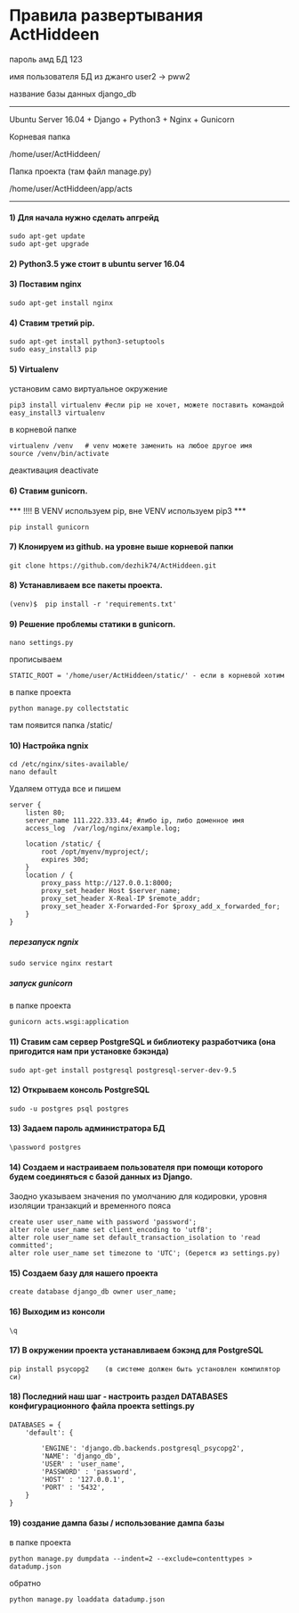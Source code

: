 # Правила развертывания ActHiddeen

пароль амд БД 123

имя пользователя БД из джанго user2 -> pww2

название базы данных django_db
***
Ubuntu Server 16.04 + Django + Python3 + Nginx + Gunicorn

Корневая папка

/home/user/ActHiddeen/

Папка проекта (там файл manage.py)

/home/user/ActHiddeen/app/acts
***
#### 1) Для начала нужно сделать апгрейд
```
sudo apt-get update
sudo apt-get upgrade
```
#### 2) Python3.5 уже стоит в ubuntu server 16.04

#### 3) Поставим nginx
```
sudo apt-get install nginx
```
#### 4) Ставим третий pip.
```
sudo apt-get install python3-setuptools
sudo easy_install3 pip
```
#### 5) Virtualenv
установим само виртуальное окружение
```
pip3 install virtualenv #если pip не хочет, можете поставить командой easy_install3 virtualenv
```
в корневой папке
```
virtualenv /venv   # venv можете заменить на любое другое имя
source /venv/bin/activate
```
деактивация deactivate

#### 6) Ставим gunicorn. 
*** !!!! В VENV используем pip, вне VENV используем pip3 ***
```
pip install gunicorn
```
#### 7) Клонируем из github. на уровне выше корневой папки 
```
git clone https://github.com/dezhik74/ActHiddeen.git
```
#### 8) Устанавливаем все пакеты проекта.
```
(venv)$  pip install -r 'requirements.txt'
```
#### 9) Решение проблемы статики в gunicorn.
```
nano settings.py
```
прописываем 
```
STATIC_ROOT = '/home/user/ActHiddeen/static/' - если в корневой хотим
```
в папке проекта
```
python manage.py collectstatic
```
там появится папка /static/

#### 10) Настройка ngnix
```
cd /etc/nginx/sites-available/
nano default
```
Удаляем оттуда все и пишем

```
server {
    listen 80;
    server_name 111.222.333.44; #либо ip, либо доменное имя
    access_log  /var/log/nginx/example.log;

    location /static/ {
        root /opt/myenv/myproject/;
        expires 30d;
    }
    location / {
        proxy_pass http://127.0.0.1:8000; 
        proxy_set_header Host $server_name;
        proxy_set_header X-Real-IP $remote_addr;
        proxy_set_header X-Forwarded-For $proxy_add_x_forwarded_for;
    }
}
```
##### перезапуск ngnix
```
sudo service nginx restart
```
##### запуск gunicorn
в папке проекта
```
gunicorn acts.wsgi:application
```
#### 11) Ставим сам сервер PostgreSQL и библиотеку разработчика (она пригодится нам при установке бэкэнда)
```
sudo apt-get install postgresql postgresql-server-dev-9.5
```
#### 12) Открываем консоль PostgreSQL
```
sudo -u postgres psql postgres
```
#### 13) Задаем пароль администратора БД
```
\password postgres
```
#### 14) Создаем и настраиваем пользователя при помощи которого будем соединяться с базой данных из Django. 
Заодно указываем значения по умолчанию для кодировки, уровня изоляции транзакций и временного пояса
```
create user user_name with password 'password';
alter role user_name set client_encoding to 'utf8';
alter role user_name set default_transaction_isolation to 'read committed';
alter role user_name set timezone to 'UTC'; (берется из settings.py)
```
#### 15) Создаем базу для нашего проекта
```
create database django_db owner user_name;
```
#### 16) Выходим из консоли
```
\q
```
#### 17) В окружении проекта устанавливаем бэкэнд для PostgreSQL
```
pip install psycopg2    (в системе должен быть установлен компилятор си)
```
#### 18) Последний наш шаг - настроить раздел DATABASES конфигурационного файла проекта settings.py

```
DATABASES = {
	'default': {
	
		'ENGINE': 'django.db.backends.postgresql_psycopg2',
		'NAME': 'django_db',
		'USER' : 'user_name',
		'PASSWORD' : 'password',
		'HOST' : '127.0.0.1',
		'PORT' : '5432',
    }
}
```

#### 19) создание дампа базы / использование дампа базы
в папке проекта
```
python manage.py dumpdata --indent=2 --exclude=contenttypes > datadump.json
```
обратно
```
python manage.py loaddata datadump.json
```



 
 
 
